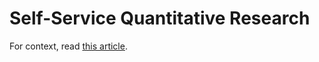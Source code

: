 # Self-Service Quantitative Research

For context, read [this article](https://medium.com/cruising-altitude/self-service-quantitative-research-feat-immigration-data-d1d14d50d6fa).
